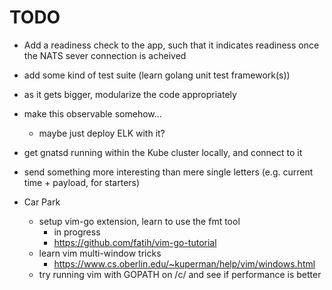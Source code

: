 # TODO
- Add a readiness check to the app, such that it indicates readiness once the NATS sever connection is acheived
- add some kind of test suite (learn golang unit test framework(s))
- as it gets bigger, modularize the code appropriately
- make this observable somehow...
    - maybe just deploy ELK with it?
- get gnatsd running within the Kube cluster locally, and connect to it
- send something more interesting than mere single letters (e.g. current time + payload, for starters)

- Car Park
    - setup vim-go extension, learn to use the fmt tool
		- in progress
		- https://github.com/fatih/vim-go-tutorial
    - learn vim multi-window tricks
		- https://www.cs.oberlin.edu/~kuperman/help/vim/windows.html
	- try running vim with GOPATH on /c/ and see if performance is better
